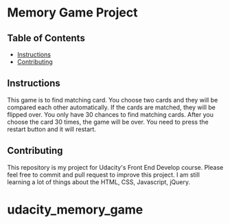 # Memory Game Project

## Table of Contents

* [Instructions](#instructions)
* [Contributing](#contributing)

## Instructions

This game is to find matching card. You choose two cards and they will be compared each other automatically. 
If the cards are matched, they will be flipped over. You only have 30 chances to find matching cards. After you choose the card 30 times, the game will be over. You need to press the restart button and it will restart.   

## Contributing

This repository is my project for Udacity's Front End Develop course. Please feel free to commit and pull request to improve this project. I am still learning a lot of things about the HTML, CSS, Javascript, jQuery. 
# udacity_memory_game
